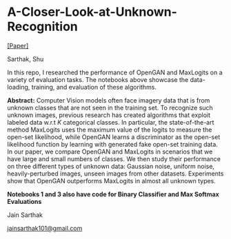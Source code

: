 # A-Closer-Look-at-Unknown-Recognition

[[Paper]](A_Closer_Look_at_Unknown_Recognition.pdf)

Sarthak, Shu

In this repo, I researched the performance of OpenGAN and MaxLogits on a variety of evaluation tasks. The notebooks above showcase the data-loading, training, and evaluation of these algorithms. 

**Abstract:**
Computer Vision models often face imagery data that is from unknown classes that are not seen in the training set. To recognize such unknown images, previous research has created algorithms that exploit labeled data w.r.t $K$ categorical classes. In particular, the state-of-the-art method MaxLogits uses the maximum value of the logits to measure the open-set likelihood, while OpenGAN learns a discriminator as the open-set likelihood function by learning with generated fake open-set training data. In our paper, we compare OpenGAN and MaxLogits in scenarios that we have large and small numbers of classes. We then study their performance on three different types of unknown data: Gaussian noise, uniform noise, heavily-perturbed images, unseen images from other datasets. Experiments show that OpenGAN outperforms MaxLogits in almost all unknown types.

**Notebooks 1 and 3 also have code for Binary Classifier and Max Softmax Evaluations**

Jain Sarthak

jainsarthak101@gmail.com
